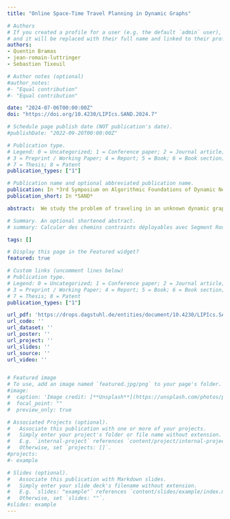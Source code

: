 ```yaml
---
title: "Online Space-Time Travel Planning in Dynamic Graphs"

# Authors
# If you created a profile for a user (e.g. the default `admin` user), write the username (folder name) here 
# and it will be replaced with their full name and linked to their profile.
authors:
- Quentin Bramas
- jean-romain-luttringer
- Sebastien Tixeuil

# Author notes (optional)
#author_notes:
#- "Equal contribution"
#- "Equal contribution"

date: "2024-07-06T00:00:00Z"
doi: "https://doi.org/10.4230/LIPIcs.SAND.2024.7"

# Schedule page publish date (NOT publication's date).
#publishDate: "2022-09-20T00:00:00Z"

# Publication type.
# Legend: 0 = Uncategorized; 1 = Conference paper; 2 = Journal article;
# 3 = Preprint / Working Paper; 4 = Report; 5 = Book; 6 = Book section;
# 7 = Thesis; 8 = Patent
publication_types: ["1"]

# Publication name and optional abbreviated publication name.
publication: In *3rd Symposium on Algorithmic Foundations of Dynamic Networks (SAND 2024) *
publication_short: In *SAND*

abstract:  We study the problem of traveling in an unknown dynamic graph, to reach a destination with minimum latency. At each step of the execution, an agent can decide to move to a neighboring node if an edge exists at this time instant, wait at the current node in the hope that other links will appear in the future, or move backward in time using an expensive time travel device. A travel that makes use of backward time travel is called a space-time travel. Our aim is to arrive at the destination with zero delay, which always requires the use of backward time travel if no path exists to the destination during the first time instant. Finding an optimal space-time travel is polynomial when the agent knows the entire dynamic graph (including the future edges), even with additional constraints. However, we consider in this paper that the agent discovers the dynamic graph while it is exploring it, in an online manner. In this paper, we propose two models that define how an agent learns new knowledge about the dynamic graph during the execution of its protocol; the T-online model, where the agent reaching time t learns about the entire past of the network until t (even nodes not yet visited), and the S-online model, where the agent learns about the past and future about the current node he is located at. We present an algorithm with an optimal competitive ratio of 2 for the T-online model. In the S-online model, we prove a lower bound of 2/3n-7/4 and an upper bound of 2n-3 on the optimal competitive ratio when the cost function is linear.

# Summary. An optional shortened abstract.
# summary: Calculer des chemins contraints déployables avec Segment Routing pour des réseaux de plus de 1000 noeuds.

tags: []

# Display this page in the Featured widget?
featured: true

# Custom links (uncomment lines below)
# Publication type.
# Legend: 0 = Uncategorized; 1 = Conference paper; 2 = Journal article;
# 3 = Preprint / Working Paper; 4 = Report; 5 = Book; 6 = Book section;
# 7 = Thesis; 8 = Patent
publication_types: ["1"]

url_pdf: 'https://drops.dagstuhl.de/entities/document/10.4230/LIPIcs.SAND.2024.7'
url_code: ''
url_dataset: ''
url_poster: ''
url_project: ''
url_slides: ''
url_source: ''
url_video: ''


# Featured image
# To use, add an image named `featured.jpg/png` to your page's folder. 
#image:
#  caption: 'Image credit: [**Unsplash**](https://unsplash.com/photos/pLCdAaMFLTE)'
#  focal_point: ""
#  preview_only: true

# Associated Projects (optional).
#   Associate this publication with one or more of your projects.
#   Simply enter your project's folder or file name without extension.
#   E.g. `internal-project` references `content/project/internal-project/index.md`.
#   Otherwise, set `projects: []`.
#projects:
#- example

# Slides (optional).
#   Associate this publication with Markdown slides.
#   Simply enter your slide deck's filename without extension.
#   E.g. `slides: "example"` references `content/slides/example/index.md`.
#   Otherwise, set `slides: ""`.
#slides: example
---
```


